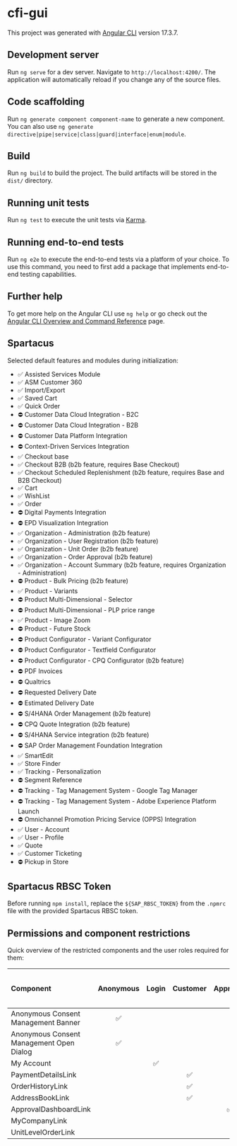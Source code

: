 # cfi-gui

This project was generated with [Angular CLI](https://github.com/angular/angular-cli) version 17.3.7.

## Development server

Run `ng serve` for a dev server. Navigate to `http://localhost:4200/`. The application will automatically reload if you change any of the source files.

## Code scaffolding

Run `ng generate component component-name` to generate a new component. You can also use `ng generate directive|pipe|service|class|guard|interface|enum|module`.

## Build

Run `ng build` to build the project. The build artifacts will be stored in the `dist/` directory.

## Running unit tests

Run `ng test` to execute the unit tests via [Karma](https://karma-runner.github.io).

## Running end-to-end tests

Run `ng e2e` to execute the end-to-end tests via a platform of your choice. To use this command, you need to first add a package that implements end-to-end testing capabilities.

## Further help

To get more help on the Angular CLI use `ng help` or go check out the [Angular CLI Overview and Command Reference](https://angular.io/cli) page.

## Spartacus

Selected default features and modules during initialization:

- ✅ Assisted Services Module
- ✅ ASM Customer 360
- ✅ Import/Export
- ✅ Saved Cart
- ✅ Quick Order
- ⛔️ Customer Data Cloud Integration - B2C
- ⛔️ Customer Data Cloud Integration - B2B
- ⛔️ Customer Data Platform Integration
- ⛔️ Context-Driven Services Integration
- ✅ Checkout base
- ✅ Checkout B2B (b2b feature, requires Base Checkout)
- ✅ Checkout Scheduled Replenishment (b2b feature, requires Base and B2B Checkout)
- ✅ Cart
- ✅ WishList
- ✅ Order
- ⛔️ Digital Payments Integration
- ⛔️ EPD Visualization Integration
- ✅ Organization - Administration (b2b feature)
- ✅ Organization - User Registration (b2b feature)
- ✅ Organization - Unit Order (b2b feature)
- ✅ Organization - Order Approval (b2b feature)
- ✅ Organization - Account Summary (b2b feature, requires Organization - Administration)
- ⛔️ Product - Bulk Pricing (b2b feature)
- ✅ Product - Variants
- ⛔️ Product Multi-Dimensional - Selector
- ⛔️ Product Multi-Dimensional - PLP price range
- ✅ Product - Image Zoom
- ⛔️ Product - Future Stock
- ⛔️ Product Configurator - Variant Configurator
- ⛔️ Product Configurator - Textfield Configurator
- ⛔️ Product Configurator - CPQ Configurator (b2b feature)
- ⛔️ PDF Invoices
- ⛔️ Qualtrics
- ⛔️ Requested Delivery Date
- ⛔️ Estimated Delivery Date
- ⛔️ S/4HANA Order Management (b2b feature)
- ⛔️ CPQ Quote Integration (b2b feature)
- ⛔️ S/4HANA Service integration (b2b feature)
- ⛔️ SAP Order Management Foundation Integration
- ✅ SmartEdit
- ✅ Store Finder
- ✅ Tracking - Personalization
- ⛔️ Segment Reference
- ⛔️ Tracking - Tag Management System - Google Tag Manager
- ⛔️ Tracking - Tag Management System - Adobe Experience Platform Launch
- ⛔️ Omnichannel Promotion Pricing Service (OPPS) Integration
- ✅ User - Account
- ✅ User - Profile
- ✅ Quote
- ✅ Customer Ticketing
- ⛔️ Pickup in Store

## Spartacus RBSC Token

Before running `npm install`, replace the `${SAP_RBSC_TOKEN}` from the `.npmrc` file with the provided Spartacus RBSC token.

## Permissions and component restrictions

Quick overview of the restricted components and the user roles required for them:

| Component                                | Anonymous | Login | Customer | Approver | Manager | Admin | Unit Level Order Viewer |
| :--------------------------------------- | :-------: | :---: | :------: | :------: | :-----: | :---: | :---------------------: |
| Anonymous Consent Management Banner      |    ✅     |       |          |          |         |       |                         |
| Anonymous Consent Management Open Dialog |    ✅     |       |          |          |         |       |                         |
| My Account                               |           |  ✅   |          |          |         |       |                         |
| PaymentDetailsLink                       |           |       |    ✅    |          |         |       |                         |
| OrderHistoryLink                         |           |       |    ✅    |          |         |       |                         |
| AddressBookLink                          |           |       |    ✅    |          |         |       |                         |
| ApprovalDashboardLink                    |           |       |          |    ✅    |         |       |                         |
| MyCompanyLink                            |           |       |          |          |         |  ✅   |                         |
| UnitLevelOrderLink                       |           |       |          |          |         |       |           ✅            |
